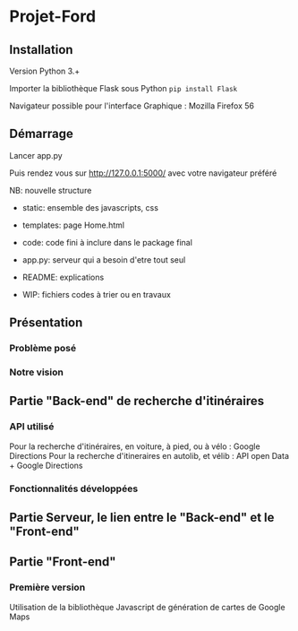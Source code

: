 # Projet-Ford

## Installation
Version Python 3.+

Importer la bibliothèque Flask sous Python `pip install Flask`

Navigateur possible pour l'interface Graphique : Mozilla Firefox 56

## Démarrage
Lancer app.py 

Puis rendez vous sur http://127.0.0.1:5000/ avec votre navigateur préféré

NB: nouvelle structure
- static: ensemble des javascripts, css  
- templates: page Home.html  
- code: code fini à inclure dans le package final  
- app.py: serveur qui a besoin d'etre tout seul  
- README: explications  

- WIP: fichiers codes à trier ou en travaux  


## Présentation
### Problème posé
### Notre vision

## Partie "Back-end" de recherche d'itinéraires
### API utilisé
Pour la recherche d'itinéraires, en voiture, à pied, ou à vélo : Google Directions
Pour la recherche d'itineraires en autolib, et vélib : API open Data + Google Directions

### Fonctionnalités développées

## Partie Serveur, le lien entre le "Back-end" et le "Front-end"

## Partie "Front-end"
### Première version
Utilisation de la bibliothèque Javascript de génération de cartes de Google Maps
